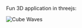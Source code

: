 Fun 3D application in threejs:

![Cube Waves](https://user-images.githubusercontent.com/10939602/52712402-7d0df500-2fba-11e9-8fe3-feb8ed5ed391.gif)

